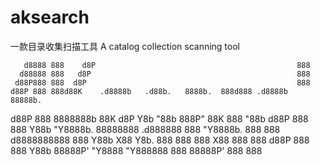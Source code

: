 # aksearch
一款目录收集扫描工具     A catalog collection scanning tool


       d8888 888    d8P                                             888      
      d88888 888   d8P                                              888      
     d88P888 888  d8P                                               888      
    d88P 888 888d88K    .d8888b   .d88b.   8888b.  888d888 .d8888b  88888b.  
   d88P  888 8888888b   88K      d8P  Y8b     "88b 888P"   88K      888 "88b 
  d88P   888 888  Y88b  "Y8888b. 88888888 .d888888 888     "Y8888b. 888  888 
 d8888888888 888   Y88b      X88 Y8b.     888  888 888          X88 888  888 
d88P     888 888    Y88b 88888P'  "Y8888  "Y888888 888      88888P' 888  888 
                                                                             
                                                                             

